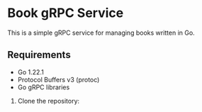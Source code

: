 # Book gRPC Service

This is a simple gRPC service for managing books written in Go.

## Requirements

- Go 1.22.1 
- Protocol Buffers v3 (protoc)
- Go gRPC libraries

1. Clone the repository: 